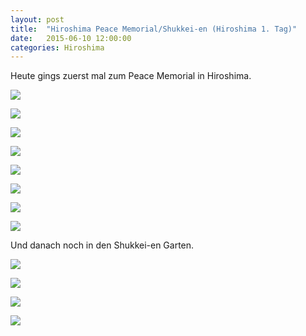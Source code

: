 ```yaml
---
layout: post
title:  "Hiroshima Peace Memorial/Shukkei-en (Hiroshima 1. Tag)"
date:   2015-06-10 12:00:00
categories: Hiroshima
---
```


Heute gings zuerst mal zum Peace Memorial in Hiroshima.

![](/japan2015/content/images/2015/06/image-98.jpg)

![](/japan2015/content/images/2015/06/image-99.jpg)

![](/japan2015/content/images/2015/06/image-100.jpg)

![](/japan2015/content/images/2015/06/image-103.jpg)

![](/japan2015/content/images/2015/06/image-104.jpg)

![](/japan2015/content/images/2015/06/image-105.jpg)

![](/japan2015/content/images/2015/06/image-106.jpg)

![](/japan2015/content/images/2015/06/image-107.jpg)

Und danach noch in den Shukkei-en Garten.

![](/japan2015/content/images/2015/06/image-111.jpg)

![](/japan2015/content/images/2015/06/image-112.jpg)

![](/japan2015/content/images/2015/06/image-113.jpg)

![](/japan2015/content/images/2015/06/image-114.jpg)
